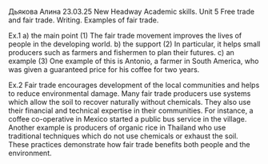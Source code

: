 Дьякова Алина 23.03.25
New Headway Academic skills. Unit 5 Free trade and fair trade. Writing. Examples of fair trade.

Ex.1 
a) the main point
(1) The fair trade movement improves the lives of people in the developing world.
b) the support
(2) In particular, it helps small producers such as farmers and fishermen to plan their futures.
c) an example
(3) One example of this is Antonio, a farmer in South America, who was given a guaranteed price for his coffee for two years.

Ex.2
Fair trade encourages development of the local communities and helps to reduce environmental damage. Many fair trade producers use systems which allow the soil to recover naturally without chemicals. They also use their financial and technical expertise in their communities. For instance, a coffee co-operative in Mexico started a public bus service in the village. Another example is producers of organic rice in Thailand who use traditional techniques which do not use chemicals or exhaust the soil. These practices demonstrate how fair trade benefits both people and the environment. 


